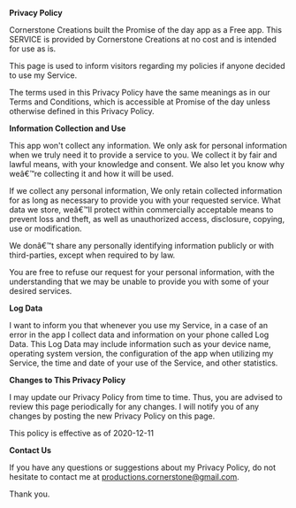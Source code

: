 **Privacy Policy**

Cornerstone Creations built the Promise of the day app as a Free app. This SERVICE is provided by Cornerstone Creations at no cost and is intended for use as is.

This page is used to inform visitors regarding my policies if anyone decided to use my Service.

The terms used in this Privacy Policy have the same meanings as in our Terms and Conditions, which is accessible at Promise of the day unless otherwise defined in this Privacy Policy.


**Information Collection and Use**

This app won't collect any information.  We only ask for personal information when we truly need it to provide a service to you. We collect it by fair and lawful means, with your knowledge and consent. We also let you know why weâ€™re collecting it and how it will be used.

If we collect any personal information, We only retain collected information for as long as necessary to provide you with your requested service. What data we store, weâ€™ll protect within commercially acceptable means to prevent loss and theft, as well as unauthorized access, disclosure, copying, use or modification.

We donâ€™t share any personally identifying information publicly or with third-parties, except when required to by law.

You are free to refuse our request for your personal information, with the understanding that we may be unable to provide you with some of your desired services.

**Log Data**

I want to inform you that whenever you use my Service, in a case of an error in the app I collect data and information on your phone called Log Data. This Log Data may include information such as your device name, operating system version, the configuration of the app when utilizing my Service, the time and date of your use of the Service, and other statistics.



**Changes to This Privacy Policy**

I may update our Privacy Policy from time to time. Thus, you are advised to review this page periodically for any changes. I will notify you of any changes by posting the new Privacy Policy on this page.

This policy is effective as of 2020-12-11

**Contact Us**

If you have any questions or suggestions about my Privacy Policy, do not hesitate to contact me at productions.cornerstone@gmail.com.

Thank you.
